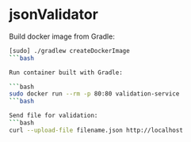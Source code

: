 # jsonValidator

Build docker image from Gradle:

```bash
[sudo] ./gradlew createDockerImage
```bash

Run container built with Gradle:

```bash
sudo docker run --rm -p 80:80 validation-service
```bash

Send file for validation:
```bash
curl --upload-file filename.json http://localhost
```
